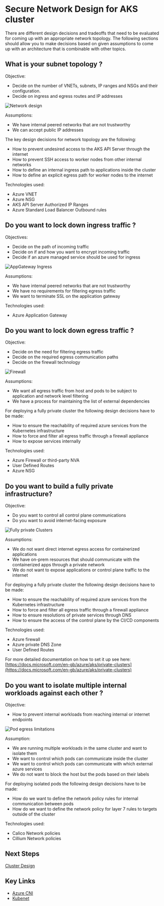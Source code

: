 # Secure Network Design for AKS cluster

There are different design decisions and tradeoffs that need to be evaluated for coming up with an appropriate network topology. The following sections should allow you to make decisions based on given assumptions to come up with an architecture that is combinable with other topics.

## What is your subnet topology ?

Objective:

- Decide on the number of VNETs, subnets, IP ranges and NSGs and their configuration.
- Decide on ingress and egress routes and IP addresses

![Network design](img/vnet-design.png)

Assumptions:

- We have internal peered networks that are not trustworthy
- We can accept public IP addresses

The key design decisions for network topology are the following:

- How to prevent undesired access to the AKS API Server through the internet
- How to prevent SSH access to worker nodes from other internal networks
- How to define an internal ingress path to applications inside the cluster
- How to define an explicit egress path for worker nodes to the internet

Technologies used:

- Azure VNET
- Azure NSG
- AKS API Server Authorized IP Ranges
- Azure Standard Load Balancer Outbound rules

## Do you want to lock down ingress traffic ?

Objectives:

- Decide on the path of incoming traffic
- Decide on if and how you want to encrypt incoming traffic
- Decide if an azure managed service should be used for ingress

![AppGateway Ingress](img/cluster-ingress.png)

Assumptions:

- We have internal peered networks that are not trustworthy
- We have no requirements for filtering egress traffic
- We want to terminate SSL on the application gateway

Technologies used:

- Azure Application Gateway

## Do you want to lock down egress traffic ?

Objective:

- Decide on the need for filtering egress traffic
- Decide on the required egress communication paths
- Decide on the  firewall technology

![Firewall](img/cluster-egress.png)

Assumptions:

- We want all egress traffic from host and pods to be subject to application and network level filtering
- We have a process for maintaining the list of external dependencies

For deploying a fully private cluster the following design decisions have to be made:

- How to ensure the reachability of required azure services from the Kubernetes infrastructure
- How to force and filter all egress traffic through a firewall appliance
- How to expose services internally

Technologies used:

- Azure Firewall or third-party NVA
- User Defined Routes
- Azure NSG

## Do you want to build a fully private infrastructure?

Objective:

- Do you want to control all control plane communications
- Do you want to avoid internet-facing exposure

![Fully private Clusters](img/private-cluster.png)

Assumptions:

- We do not want direct internet egress access for containerized applications
- We have on-prem resources that should communicate with the containerized apps through a private network
- We do not want to expose applications or control plane traffic to the internet

For deploying a fully private cluster the following design decisions have to be made:

- How to ensure the reachability of required azure services from the Kubernetes infrastructure
- How to force and filter all egress traffic through a firewall appliance
- How to ensure resolutions of private services through DNS
- How to ensure the access of the control plane by the CI/CD components

Technologies used:

- Azure firewall
- Azure private DNS Zone
- User Defined Routes

For more detailed documentation on how to set it up see here: [https://docs.microsoft.com/en-gb/azure/aks/private-clusters](https://docs.microsoft.com/en-gb/azure/aks/private-clusters)

## Do you want to isolate multiple internal workloads against each other ?

Objective:

- How to prevent internal workloads from reaching internal or internet endpoints

![Pod egress limitations](img/pod-egress.png)

Assumption:

- We are running multiple workloads in the same cluster and want to isolate them
- We want to control which pods can communicate inside the cluster
- We want to control which pods can communicate with which external azure services
- We do not want to block the host but the pods based on their labels

For deploying isolated pods the following design decisions have to be made:

- How do we want to define the network policy rules for internal communication between pods
- How do we want to define the network policy for layer 7 rules to targets outside of the cluster

Technologies used:

- Calico Network policies
- Cillium Network policies

## Next Steps

[Cluster Design](/cluster-design/README.md)

## Key Links

- [Azure CNI](https://docs.microsoft.com/en-us/azure/aks/configure-azure-cni)
- [Kubenet](https://docs.microsoft.com/en-us/azure/aks/configure-kubenet)
